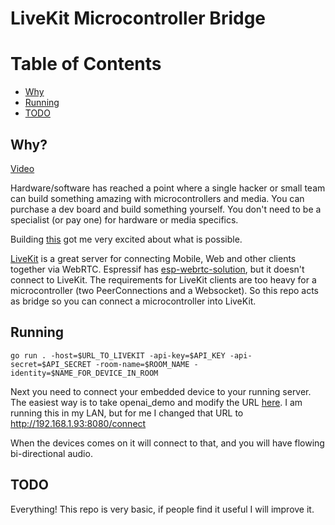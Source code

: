 # LiveKit Microcontroller Bridge

# Table of Contents

- [Why](#why)
- [Running](#running)
- [TODO](#TODO)

## Why?

[Video](https://youtu.be/wCxmrXFUyTs)

Hardware/software has reached a point where a single hacker or small team can build something amazing
with microcontrollers and media. You can purchase a dev board and build something yourself. You don't
need to be a specialist (or pay one) for hardware or media specifics.

Building [this](https://www.youtube.com/watch?v=0z7QJxZWFQg) got me very excited about what is possible.

[LiveKit](https://livekit.io/) is a great server for connecting Mobile, Web and other clients together via WebRTC.
Espressif has [esp-webrtc-solution](https://github.com/espressif/esp-webrtc-solution), but it doesn't connect to LiveKit.
The requirements for LiveKit clients are too heavy for a microcontroller (two PeerConnections and a Websocket).
So this repo acts as bridge so you can connect a microcontroller into LiveKit.

## Running

```
go run . -host=$URL_TO_LIVEKIT -api-key=$API_KEY -api-secret=$API_SECRET -room-name=$ROOM_NAME -identity=$NAME_FOR_DEVICE_IN_ROOM
```

Next you need to connect your embedded device to your running server. The easiest way is to take openai_demo and modify the URL
[here](https://github.com/espressif/esp-webrtc-solution/blob/2ac873762bc64f1cd56f18454ff58e2cd641b92c/solutions/openai_demo/main/openai_signaling.c#L22]).
I am running this in my LAN, but for me I changed that URL to http://192.168.1.93:8080/connect

When the devices comes on it will connect to that, and you will have flowing bi-directional audio.

## TODO

Everything! This repo is very basic, if people find it useful I will improve it.
